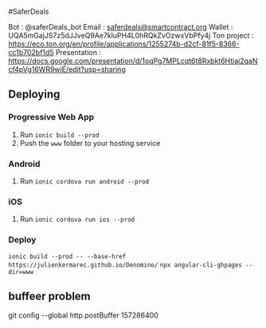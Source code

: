 #SaferDeals

Bot : @saferDeals_bot
Email : saferdeals@smartcontract.org
Wallet : UQA5mGajJS7z5dJJveQ9Ae7kluPH4L0hRQkZvOzwxVbPfy4j
Ton project : https://eco.ton.org/en/profile/applications/1255274b-d2cf-81f5-8366-cc1b702bf1d5
Presentation : https://docs.google.com/presentation/d/1oqPg7MPLcqt6t8Rxbkt6Htiaj2qaNcf4pVg16WR9wiE/edit?usp=sharing

## Deploying

### Progressive Web App

1. Run `ionic build --prod`
2. Push the `www` folder to your hosting service

### Android

1. Run `ionic cordova run android --prod`

### iOS

1. Run `ionic cordova run ios --prod`



### Deploy

`ionic build --prod -- --base-href https://julienkermarec.github.io/Denomino/`
`npx angular-cli-ghpages --dir=www`


##  buffeer problem

git config --global http.postBuffer 157286400
